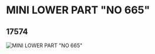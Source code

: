 # MINI LOWER PART "NO 665"
## 17574
![MINI LOWER PART "NO 665"](https://lc-www-live-s.legocdn.com/media/bricks/5/2/6073764.jpg)